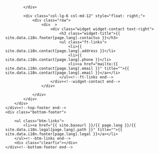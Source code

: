 
<div class="container">
    <div class="top-footer">
        <div class="row">
            <div class="col-lg-6 col-md-12">
                
            </div>
           
            <div class="col-lg-6 col-md-12" style="float: right;">
                <div class="row">
                    <div  >
                        <div class="widget widget-contact text-right">
                            <h3 class="widget-title">{{ site.data.i18n.footer[page.lang].contactus }}</h3>
                            <ul class="ft-links">
                                <li>{{ site.data.i18n.contact[page.lang].address }}</li>
                                <li>{{ site.data.i18n.contact[page.lang].phone }}</li>
                                <li><a href="mailto:{{ site.data.i18n.contact[page.lang].email }}" title="">{{ site.data.i18n.contact[page.lang].email }}</a></li>
                            </ul><!--ft-links end-->
                        </div><!--widget-contact end-->
                    </div>
                    
                </div>
            </div>
        </div>
    </div><!--top-footer end-->
    <div class="bottom-footer">
        
        <ul class="btm-links">
            <li><a href="{{ site.baseurl }}/{{ page.lang }}/{{ site.data.i18n.legal[page.lang].path }}" title="">{{ site.data.i18n.footer[page.lang].legal }}</a></li>
        </ul><!--btm-links end-->
        <div class="clearfix"></div>
    </div><!--bottom-footer end-->
</div>